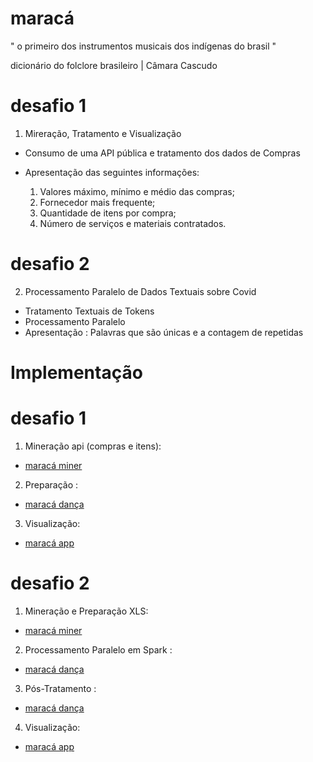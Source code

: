 # maracá

" o primeiro dos instrumentos musicais dos indígenas do brasil "  

dicionário do folclore brasileiro | Câmara Cascudo

# desafio 1

1) Mireração, Tratamento e Visualização

- Consumo de uma API pública e tratamento dos dados de Compras  
- Apresentação das seguintes informações:

    1. Valores máximo, mínimo e médio das compras;
    2. Fornecedor mais frequente;
    3. Quantidade de itens por compra;
    4. Número de serviços e materiais contratados.

# desafio 2

2) Processamento Paralelo de Dados Textuais sobre Covid
- Tratamento Textuais de Tokens
- Processamento Paralelo 
- Apresentação : Palavras que são únicas e a contagem de repetidas

# Implementação

# desafio 1

1) Mineração api (compras e itens):
  - [maracá miner ](https://github.com/mardoniofranca/maraca/blob/master/miner/api-request.ipynb)

2) Preparação :
  - [maracá dança ](https://github.com/mardoniofranca/maraca/blob/master/prepare/compras.ipynb)

3) Visualização:
  - [maracá app   ](https://maraca.herokuapp.com/)


# desafio 2

1) Mineração e Preparação XLS:
  - [maracá miner ](https://github.com/mardoniofranca/maraca/blob/master/miner/miner_xls.ipynb)

2) Processamento Paralelo em Spark :
  - [maracá dança ](https://github.com/mardoniofranca/maraca/blob/master/spark/main.py)

3) Pós-Tratamento :
  - [maracá dança ](https://github.com/mardoniofranca/maraca/blob/master/resultado/desc.ipynb)

4) Visualização:
  - [maracá app   ](https://maraca.herokuapp.com/) 
